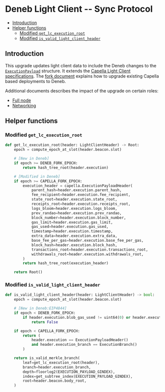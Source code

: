 # Deneb Light Client -- Sync Protocol

<!-- mdformat-toc start --slug=github --no-anchors --maxlevel=6 --minlevel=2 -->

- [Introduction](#introduction)
- [Helper functions](#helper-functions)
  - [Modified `get_lc_execution_root`](#modified-get_lc_execution_root)
  - [Modified `is_valid_light_client_header`](#modified-is_valid_light_client_header)

<!-- mdformat-toc end -->

## Introduction

This upgrade updates light client data to include the Deneb changes to the [`ExecutionPayload`](../beacon-chain.md) structure. It extends the [Capella Light Client specifications](../../capella/light-client/sync-protocol.md). The [fork document](./fork.md) explains how to upgrade existing Capella based deployments to Deneb.

Additional documents describes the impact of the upgrade on certain roles:

- [Full node](./full-node.md)
- [Networking](./p2p-interface.md)

## Helper functions

### Modified `get_lc_execution_root`

```python
def get_lc_execution_root(header: LightClientHeader) -> Root:
    epoch = compute_epoch_at_slot(header.beacon.slot)

    # [New in Deneb]
    if epoch >= DENEB_FORK_EPOCH:
        return hash_tree_root(header.execution)

    # [Modified in Deneb]
    if epoch >= CAPELLA_FORK_EPOCH:
        execution_header = capella.ExecutionPayloadHeader(
            parent_hash=header.execution.parent_hash,
            fee_recipient=header.execution.fee_recipient,
            state_root=header.execution.state_root,
            receipts_root=header.execution.receipts_root,
            logs_bloom=header.execution.logs_bloom,
            prev_randao=header.execution.prev_randao,
            block_number=header.execution.block_number,
            gas_limit=header.execution.gas_limit,
            gas_used=header.execution.gas_used,
            timestamp=header.execution.timestamp,
            extra_data=header.execution.extra_data,
            base_fee_per_gas=header.execution.base_fee_per_gas,
            block_hash=header.execution.block_hash,
            transactions_root=header.execution.transactions_root,
            withdrawals_root=header.execution.withdrawals_root,
        )
        return hash_tree_root(execution_header)

    return Root()
```

### Modified `is_valid_light_client_header`

```python
def is_valid_light_client_header(header: LightClientHeader) -> bool:
    epoch = compute_epoch_at_slot(header.beacon.slot)

    # [New in Deneb:EIP4844]
    if epoch < DENEB_FORK_EPOCH:
        if header.execution.blob_gas_used != uint64(0) or header.execution.excess_blob_gas != uint64(0):
            return False

    if epoch < CAPELLA_FORK_EPOCH:
        return (
            header.execution == ExecutionPayloadHeader()
            and header.execution_branch == ExecutionBranch()
        )

    return is_valid_merkle_branch(
        leaf=get_lc_execution_root(header),
        branch=header.execution_branch,
        depth=floorlog2(EXECUTION_PAYLOAD_GINDEX),
        index=get_subtree_index(EXECUTION_PAYLOAD_GINDEX),
        root=header.beacon.body_root,
    )
```
